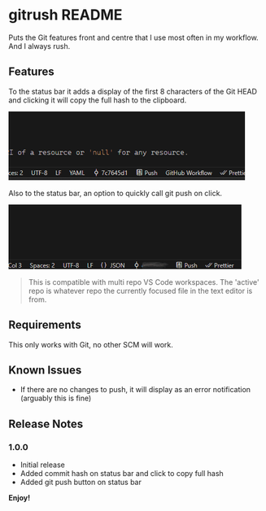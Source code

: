 # gitrush README

 Puts the Git features front and centre that I use most often in my workflow. And I always rush. 

## Features

To the status bar it adds a display of the first 8 characters of the Git HEAD and clicking it will copy the full hash to the clipboard.

![Copy Commit](images/copy-hash.gif)

Also to the status bar, an option to quickly call git push on click.

![Push](images/push.gif)

> This is compatible with multi repo VS Code workspaces. The 'active' repo is whatever repo the currently focused file in the text editor is from.

## Requirements

This only works with Git, no other SCM will work.

## Known Issues

- If there are no changes to push, it will display as an error notification (arguably this is fine)

## Release Notes

### 1.0.0

- Initial release
- Added commit hash on status bar and click to copy full hash
- Added git push button on status bar

**Enjoy!**
